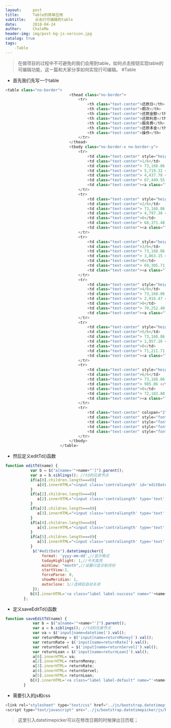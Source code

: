---layout:     posttitle:      Table的简单应用subtitle:    点击行可编辑的tabledate:       2018-04-24author:     ChaleMaheader-img: img/post-bg-js-version.jpgcatalog: truetags:    -Table--->在做项目的过程中不可避免的我们会用到table，如何点击按钮实现table的可编辑功能，这一篇和大家分享如何实现行可编辑。#Table* 首先我们先写一个table```javascript<table class="no-border">				            <thead class="no-border">								<tr>                                    <th class="text-center">还款日</th>                                    <th class="text-center">期次</th>								    <th class="text-center">还款金额</th>								    <th class="text-center">还款利息</th>                                    <th class="text-center">服务费</th>								    <th class="text-center">还款本金</th>                                    <th class="text-center">操作</th>								</tr>				            </thead>				            <tbody class="no-border-x no-border-y">								<tr>                                    <td class="text-center" style="height: 50px;">2018-05-01</td>                                    <td class="text-center">1/6</td>								    <td class="text-center"> 73,168.86 </td>								    <td class="text-center"> 5,719.32 </td>                                    <td class="text-center"> 4,437.78 </td>								    <td class="text-center"> 67,449.55 </td>                                    <td class="text-center"><a class="label label-default" name="all1" onclick="editTd(name)"  href="#"><i class="fa fa-pencil"></i></a></td>								</tr>								<tr>                                    <td class="text-center" style="height: 50px;">2018-06-01</td>                                    <td class="text-center">2/6</td>                                    <td class="text-center"> 73,168.86 </td>                                    <td class="text-center"> 4,797.38 </td>                                    <td class="text-center">0</td>                                    <td class="text-center"> 68,371.48 </td>                                    <td class="text-center"><a class="label label-default" name="all2" onclick="editTd(name)"  href="#"><i class="fa fa-pencil"></i></a></td>								</tr>								<tr>                                    <td class="text-center" style="height: 50px;">2018-07-01</td>                                    <td class="text-center">3/6</td>                                    <td class="text-center"> 73,168.86 </td>                                    <td class="text-center"> 3,863.15 </td>                                    <td class="text-center">0</td>                                    <td class="text-center"> 69,305.71 </td>                                    <td class="text-center"><a class="label label-default" name="all3" onclick="editTd(name)"  href="#"><i class="fa fa-pencil"></i></a></td>								</tr>                                <tr>                                    <td class="text-center" style="height: 50px;">2018-08-01</td>                                    <td class="text-center">4/6</td>                                    <td class="text-center"> 73,168.86 </td>                                    <td class="text-center"> 2,916.47 </td>                                    <td class="text-center">0</td>                                    <td class="text-center"> 70,252.40 </td>                                    <td class="text-center"><a class="label label-default" name="all4" onclick="editTd(name)"  href="#"><i class="fa fa-pencil"></i></a></td>								</tr>                                <tr>                                    <td class="text-center" style="height: 50px;">2018-09-01</td>                                    <td class="text-center">5/6</td>                                    <td class="text-center"> 73,168.86 </td>                                    <td class="text-center"> 1,957.16 </td>                                    <td class="text-center">0</td>                                    <td class="text-center"> 71,211.71 </td>                                    <td class="text-center"><a class="label label-default" name="all5" onclick="editTd(name)"  href="#"><i class="fa fa-pencil"></i></a></td>								</tr>                                <tr>                                    <td class="text-center" style="height: 50px;">2018-10-01</td>                                    <td class="text-center">6/6</td>                                    <td class="text-center"> 73,168.86 </td>                                    <td class="text-center"> 985.06 </td>                                    <td class="text-center">0</td>                                    <td class="text-center"> 72,183.80 </td>                                    <td class="text-center"><a class="label label-default" name="all6" onclick="editTd(name)"  href="#"><i class="fa fa-pencil"></i></a></td>								</tr>                                <tr>                                    <td class="text-center" colspan="2" style="font-weight: 900;height: 50px;">合计（到期应还本息）</td>                                    <td class="text-center" style="font-weight: 900;"> 439013.19 </td>                                    <td class="text-center" style="font-weight: 900;"> 20238.54 </td>                                    <td class="text-center" style="font-weight: 900;">-</td>                                    <td class="text-center" style="font-weight: 900;"> 418774.65 </td>                                </tr>				            </tbody>				        </table>```*  然后定义editTd()函数```javascriptfunction editTd(name) {           var b = $("a[name='"+name+"']").parent();           var a = b.siblings(); //td的兄弟节点           if(a[0].children.length===0){              a[0].innerHTML="<input class='contralLength' id='editDate' size='16' type='text' name='datetime' value='"+a[0].innerText+"'/>";           }           if(a[2].children.length===0){              a[2].innerHTML="<input class='contralLength' type='text' name='returnMoney' value='"+a[2].innerText+"'/>";           }           if(a[3].children.length===0){              a[3].innerHTML="<input class='contralLength' type='text' name='returnRate' value='"+a[3].innerText+"'/>";           }           if(a[4].children.length===0){              a[4].innerHTML="<input class='contralLength' type='text' name='returnServel' value='"+a[4].innerText+"'/>";           }           if(a[5].children.length===0){              a[5].innerHTML="<input class='contralLength' type='text' name='returnLoan' value='"+a[5].innerText+"'/>";           }            $("#editDate").datetimepicker({                format: 'yyyy-mm-dd',//显示格式                todayHighlight: 1,//今天高亮                minView: "month",//设置只显示到月份                startView:2,                forceParse: 0,                showMeridian: 1,                autoclose: 1//选择后自动关闭            });           b[0].innerHTML='<a class="label label-success" name="'+name+'" onclick="saveEditTd(name)" >保存</a>';        };```* 定义saveEditTd()函数```javascriptfunction saveEditTd(name) {            var b = $("a[name='"+name+"']").parent();            var a = b.siblings(); //td的兄弟节点            var va = $('input[name=datetime]').val();            var returnMoney = $('input[name=returnMoney]').val();            var returnRate = $('input[name=returnRate]').val();            var returnServel = $('input[name=returnServel]').val();            var returnLoan = $('input[name=returnLoan]').val();            a[0].innerHTML= va;            a[2].innerHTML= returnMoney;            a[3].innerHTML= returnRate;            a[4].innerHTML= returnServel;            a[5].innerHTML= returnLoan;           b[0].innerHTML='<a class="label label-default" name="'+name+'" onclick="editTd(name)" href="#"><i class="fa fa-pencil"></i></a>';        }```* 需要引入的js和css```javascript<link rel="stylesheet" type="text/css" href="../js/bootstrap.datetimepicker/css/bootstrap-datetimepicker.min.css" /><script type="text/javascript" src="../js/bootstrap.datetimepicker/js/bootstrap-datetimepicker.min.js"></script>```> 这里引入datetimepicker可以在修改日期的时候弹出日历框；